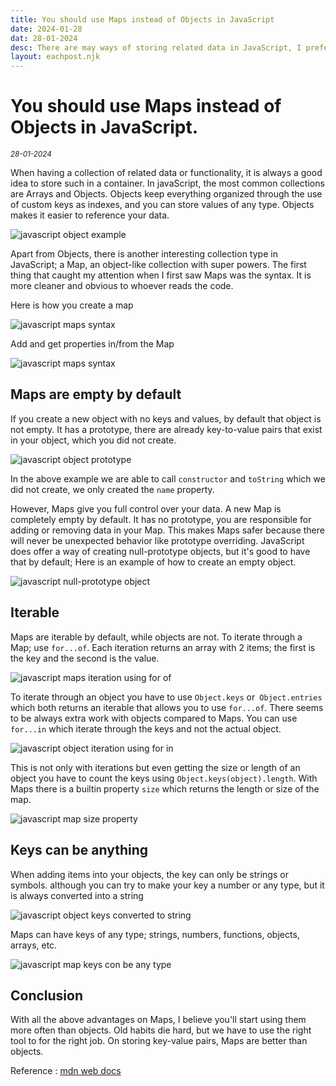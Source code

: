 ```yaml
---
title: You should use Maps instead of Objects in JavaScript
date: 2024-01-28
dat: 28-01-2024
desc: There are may ways of storing related data in JavaScript, I prefer Maps.
layout: eachpost.njk
---
```



# You should use Maps instead of Objects in JavaScript.
<sup>*28-01-2024*<sup>

When having a collection of related data or functionality, it is always a good idea to store such in a container. In javaScript, the most common collections are Arrays and Objects. Objects keep everything organized through the use of custom keys as indexes, and you can store values of any type. Objects makes it easier to reference your data.

![](/assets/posts/1map.png "javascript object example")

Apart from Objects, there is another interesting collection type in JavaScript; a Map, an object-like collection with super powers. The first thing that caught my attention when I first saw Maps was the syntax. It is more cleaner and obvious to whoever reads the code.

Here is how you create a map

![](/assets/posts/2map.png "javascript maps syntax")

Add and get properties in/from the Map

![](/assets/posts/3map.png "javascript maps syntax")

## Maps are empty by default
If you create a new object with no keys and values, by default that object is not empty. It has a prototype, there are already key-to-value pairs that exist in your object, which you did not create.

![](/assets/posts/4map.png "javascript object prototype")

In the above example we are able to call `constructor` and `toString` which we did not create, we only created the `name` property.

However, Maps give you full control over your data. A new Map is completely empty by default. It has no prototype, you are responsible for adding or removing data in your Map. This makes Maps safer because there will never be unexpected behavior like prototype overriding.
JavaScript does offer a way of creating null-prototype objects, but it's good to have that by default;
Here is an example of how to create an empty object.

![](/assets/posts/5map.png "javascript null-prototype object")

## Iterable
Maps are iterable by default, while objects are not. To iterate through a Map; use `for...of`. Each iteration returns an array with 2 items; the first is the key and the second is the value.

![](/assets/posts/6map.png "javascript maps iteration using for of")

To iterate through an object you have to use `Object.keys` or` Object.entries` which both returns an iterable that allows you to use `for...of`. There seems to be always extra work with objects compared to Maps. 
You can use `for...in` which iterate through the keys and not the actual object.

![](/assets/posts/8map.png "javascript object iteration using for in")

This is not only with iterations but even getting the size or length of an object you have to count the keys using `Object.keys(object).length`. With Maps there is a builtin property `size` which returns the length or size of the map.

![](/assets/posts/7map.png "javascript map size property")

## Keys can be anything
When adding items into your objects, the key can only be strings or symbols. although you can try to make your key a number or any type, but it is always converted into a string

![](/assets/posts/9map.png "javascript object keys converted to string")

Maps can have keys of any type; strings, numbers, functions, objects, arrays, etc.

![](/assets/posts/10map.png "javascript map keys con be any type")

## Conclusion

With all the above advantages on Maps, I believe you'll start using them more often than objects. Old habits die hard, but we have to use the right tool to for the right job. On storing key-value pairs, Maps are better than objects. 

Reference : [mdn web docs](https://developer.mozilla.org/en-US/docs/Web/JavaScript/Reference/Global_Objects/Map)